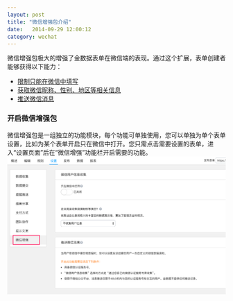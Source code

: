 ```yaml
---
layout: post
title: "微信增强包介绍"
date:   2014-09-29 12:00:12
category: wechat
---
```


微信增强包极大的增强了金数据表单在微信端的表现。通过这个扩展，表单创建者能够获得以下能力：

* [限制只能在微信中填写](wechat-only.html)
* [获取微信昵称、性别、地区等相关信息](wechat-personal-info.html)
* [推送微信消息](wechat-push.html)

### 开启微信增强包

微信增强包是一组独立的功能模块，每个功能可单独使用，您可以单独为单个表单设置，比如为某个表单开启只在微信中打开。您只需点击需要设置的表单，进入“设置页面”后在“微信增强”功能栏开启需要的功能。
	![](/images/enable-wechat-pack-1.png)

